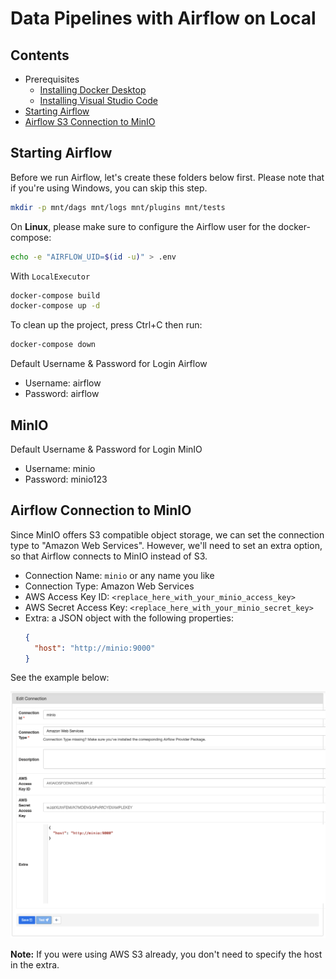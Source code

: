 # Data Pipelines with Airflow on Local

## Contents

- Prerequisites
  - [Installing Docker Desktop](./docs/installing-docker-desktop.md)
  - [Installing Visual Studio Code](./docs/installing-vscode.md)
- [Starting Airflow](#starting-airflow)
- [Airflow S3 Connection to MinIO](#airflow-s3-connection-to-minio)



## Starting Airflow

Before we run Airflow, let's create these folders below first. Please note that if you're using Windows, you can skip this step.

```sh
mkdir -p mnt/dags mnt/logs mnt/plugins mnt/tests
```

On **Linux**, please make sure to configure the Airflow user for the docker-compose:

```sh
echo -e "AIRFLOW_UID=$(id -u)" > .env
```

With `LocalExecutor`

```sh
docker-compose build
docker-compose up -d
```

To clean up the project, press Ctrl+C then run:

```sh
docker-compose down
```
Default Username & Password for Login Airflow
- Username: airflow
- Password: airflow

## MinIO
Default Username & Password for Login MinIO
- Username: minio
- Password: minio123

## Airflow Connection to MinIO

Since MinIO offers S3 compatible object storage, we can set the connection type to "Amazon Web Services". However, we'll need to set an extra option, so that Airflow connects to MinIO instead of S3.

- Connection Name: `minio` or any name you like
- Connection Type: Amazon Web Services
- AWS Access Key ID: `<replace_here_with_your_minio_access_key>`
- AWS Secret Access Key: `<replace_here_with_your_minio_secret_key>`
- Extra: a JSON object with the following properties:
  ```json
  {
    "host": "http://minio:9000"
  }
  ```

See the example below:

![Airflow Connection to MinIO](./docs/images/airflow-connection-to-minio.png)

**Note:** If you were using AWS S3 already, you don't need to specify the host in the extra.